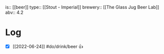 is:: [[beer]]
type:: [[Stout - Imperial]]
brewery:: [[The Glass Jug Beer Lab]]
abv:: 4.2

# Log
- [x] [[2022-06-24]] #do/drink/beer 👍
